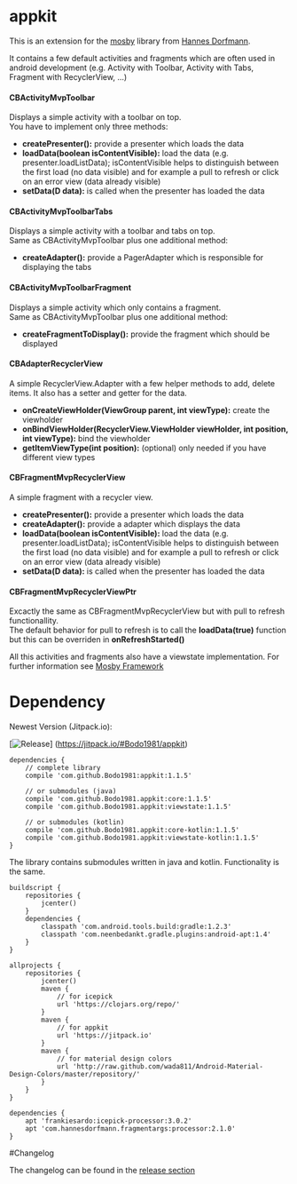 # appkit
This is an extension for the [mosby](https://github.com/sockeqwe/mosby) library from [Hannes Dorfmann](http://hannesdorfmann.com/).

It contains a few default activities and fragments which are often used in android development (e.g. Activity with Toolbar, Activity with Tabs, Fragment with RecyclerView, ...)

#### CBActivityMvpToolbar
Displays a simple activity with a toolbar on top.<br/>
You have to implement only three methods:

* **createPresenter():** provide a presenter which loads the data
* **loadData(boolean isContentVisible):** load the data (e.g. presenter.loadListData); isContentVisible helps to distinguish between the first load (no data visible) and for example a pull to refresh or click on an error view (data already visible)
* **setData(D data):** is called when the presenter has loaded the data

#### CBActivityMvpToolbarTabs
Displays a simple activity with a toolbar and tabs on top.<br/>
Same as CBActivityMvpToolbar plus one additional method:

* **createAdapter():** provide a PagerAdapter which is responsible for displaying the tabs

#### CBActivityMvpToolbarFragment
Displays a simple activity which only contains a fragment.<br/>
Same as CBActivityMvpToolbar plus one additional method:

* **createFragmentToDisplay():** provide the fragment which should be displayed

#### CBAdapterRecyclerView
A simple RecyclerView.Adapter with a few helper methods to add, delete items. It also has a setter and getter for the data.

* **onCreateViewHolder(ViewGroup parent, int viewType):** create the viewholder
* **onBindViewHolder(RecyclerView.ViewHolder viewHolder, int position, int viewType):** bind the viewholder
* **getItemViewType(int position):** (optional) only needed if you have different view types

#### CBFragmentMvpRecyclerView
A simple fragment with a recycler view.

* **createPresenter():** provide a presenter which loads the data
* **createAdapter():** provide a adapter which displays the data
* **loadData(boolean isContentVisible):** load the data (e.g. presenter.loadListData); isContentVisible helps to distinguish between the first load (no data visible) and for example a pull to refresh or click on an error view (data already visible)
* **setData(D data):** is called when the presenter has loaded the data

#### CBFragmentMvpRecyclerViewPtr
Excactly the same as CBFragmentMvpRecyclerView but with pull to refresh functionallity.<br/>
The default behavior for pull to refresh is to call the **loadData(true)** function but this can be overriden in **onRefreshStarted()**

All this activities and fragments also have a viewstate implementation. For further information see [Mosby Framework](http://hannesdorfmann.com/android/mosby/)

# Dependency

Newest Version (Jitpack.io):

[![Release](https://img.shields.io/github/release/Bodo1981/appkit.svg?label=maven)]
(https://jitpack.io/#Bodo1981/appkit)

    dependencies {
        // complete library
        compile 'com.github.Bodo1981:appkit:1.1.5'

        // or submodules (java)
        compile 'com.github.Bodo1981.appkit:core:1.1.5'
        compile 'com.github.Bodo1981.appkit:viewstate:1.1.5'
        
        // or submodules (kotlin)
        compile 'com.github.Bodo1981.appkit:core-kotlin:1.1.5'
        compile 'com.github.Bodo1981.appkit:viewstate-kotlin:1.1.5'
    }

The library contains submodules written in java and kotlin. Functionality is the same.
 
    buildscript {
        repositories {
            jcenter()
        }
        dependencies {
            classpath 'com.android.tools.build:gradle:1.2.3'
            classpath 'com.neenbedankt.gradle.plugins:android-apt:1.4'
        }
    }

    allprojects {
        repositories {
            jcenter()
            maven {
                // for icepick
                url 'https://clojars.org/repo/'
            }
            maven {
                // for appkit
                url 'https://jitpack.io'
            }
            maven {
                // for material design colors
                url 'http://raw.github.com/wada811/Android-Material-Design-Colors/master/repository/'
            }
        }
    }

    dependencies {
        apt 'frankiesardo:icepick-processor:3.0.2'
        apt 'com.hannesdorfmann.fragmentargs:processor:2.1.0'
    }

#Changelog

The changelog can be found in the [release section](https://github.com/Bodo1981/appkit/releases)
